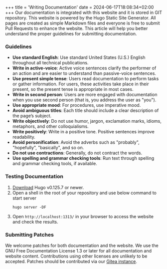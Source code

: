 +++
title = 'Writing Documentation'
date = 2024-06-17T18:08:34+02:00
+++
Our documentation is integrated with this website and it is stored in GIT repository. This website is powered by the Hugo
Static Site Generator. All pages are created as simple Markdown files and everyone is free to submit Pull Requests to
enhance the website. This article will help you better understand the proper guidelines for submitting documentation.

### Guidelines
 * **Use standard English**: Use standard United States (U.S.) English throughout all technical publications.
 * **Write in active-voice**: Active voice sentences clarify the performer of an action and are easier to understand than
   passive-voice sentences.
 * **Use present simple tense**: Users read documentation to perform tasks or gather information. For users, these
   activities take place in their present, so the present tense is appropriate in most cases.
 * **Write in second person**: Users are more engaged with documentation when you use second person (that is, you address
   the user as "you").
 * **Use appropriate mood**: For procedures, use imperative mood.
 * **Avoid ambiguous titles**: Each title should include a clear description of the page’s subject.
 * **Write objectively**: Do not use humor, jargon, exclamation marks, idioms, metaphors, and other colloquialisms.
 * **Write positively**: Write in a positive tone. Positive sentences improve readability.
 * **Avoid personification**: Avoid the adverbs such as "probably", "hopefully", "basically", and so on.
 * **Do not use contractions**: Generally, do not contract the words.
 * **Use spelling and grammar checking tools**: Run text through spelling and grammar checking tools, if available.

### Testing Documentation
 1. [Download](https://gohugo.io/) Hugo v0.125.7 or newer.
 2. Open a shell in the root of your repository and use below command to start server
    ```
    hugo server -DF
    ```
 3. Open `http://localhost:1313/` in your browser to access the website and check the results.

### Submitting Patches
We welcome patches for both documentation and the website. We use the GNU Free Documentation License 1.3 or later for all
documentation and website content. Contributions using other licenses are unlikely to be accepted. Patches should be
contributed via our [Gitea instance](https://git.codingworkshop.eu.org/xt-sys/website).
